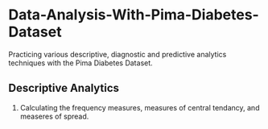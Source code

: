 # Data-Analysis-With-Pima-Diabetes-Dataset
Practicing various descriptive, diagnostic and predictive analytics techniques with the Pima Diabetes Dataset.

## Descriptive Analytics

1. Calculating the frequency measures, measures of central tendancy, and measeres of spread.

